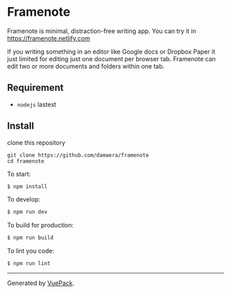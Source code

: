 # Framenote



Framenote is minimal, distraction-free writing app.
You can try it in https://framenote.netlify.com

If you writing something in an editor like Google docs or Dropbox Paper it just limited for editing just one document per browser tab. Framenote can edit two or more documents and folders within one tab.

## Requirement
- `nodejs` lastest

## Install
clone this repository
```
git clone https://github.com/damaera/framenote
cd framenote
```

To start:

```bash
$ npm install
```

To develop:

```bash
$ npm run dev
```

To build for production:

```bash
$ npm run build
```

To lint you code:

```bash
$ npm run lint
```


---

Generated by [VuePack](https://github.com/egoist/vuepack).
